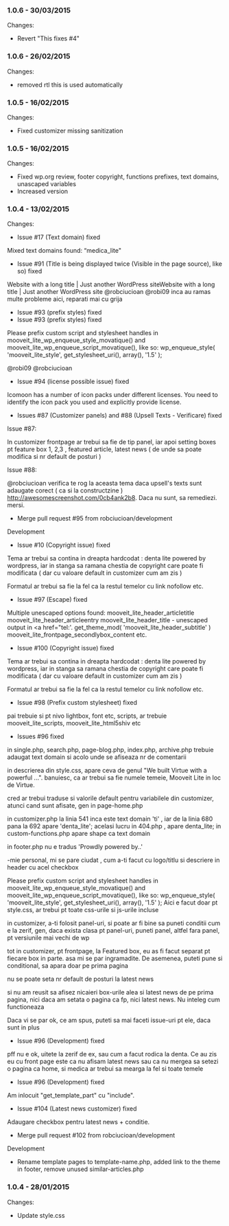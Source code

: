 

### 1.0.6 - 30/03/2015

 Changes: 


 * Revert "This fixes #4"


### 1.0.6 - 26/02/2015

 Changes: 


 * removed rtl this is used automatically


### 1.0.5 - 16/02/2015

 Changes: 


 * Fixed customizer missing sanitization


### 1.0.5 - 16/02/2015

 Changes: 


 * Fixed wp.org review, footer copyright, functions prefixes, text domains, unascaped variables
 * Increased version


### 1.0.4 - 13/02/2015

 Changes: 


 * Issue #17 (Text domain) fixed

Mixed text domains found: “medica_lite"
 * Issue #91 (Title is being displayed twice (Visible in the page source), like so) fixed

Website with a long title | Just another WordPress siteWebsite with a
long title | Just another WordPress site
@robciucioan @robi09 inca au ramas multe probleme aici, reparati mai cu
grija
 * Issue #93 (prefix styles) fixed
 * Issue #93 (prefix styles) fixed

Please prefix custom script and stylesheet handles in
mooveit_lite_wp_enqueue_style_movatique() and
mooveit_lite_wp_enqueue_script_movatique(), like so:
wp_enqueue_style( 'mooveit_lite_style', get_stylesheet_uri(), array(),
'1.5' );

@robi09 @robciucioan
 * Issue #94 (license possible issue) fixed

Icomoon has a number of icon packs under different licenses. You need to
identify the icon pack you used and explicitly provide license.
 * Issues #87 (Customizer panels) and #88 (Upsell Texts - Verificare) fixed

Issue #87:

In customizer frontpage ar trebui sa fie de tip panel, iar apoi setting
boxes pt feature box 1, 2,3 , featured article, latest news ( de unde sa
poate modifica si nr default de posturi )

Issue #88:

@robciucioan verifica te rog la aceasta tema daca upsell's texts sunt
adaugate corect ( ca si la constructzine )
http://awesomescreenshot.com/0cb4ank2b8. Daca nu sunt, sa remediezi.
mersi.
 * Merge pull request #95 from robciucioan/development

Development
 * Issue #10 (Copyright issue) fixed

Tema ar trebui sa contina in dreapta hardcodat : denta lite powered by
wordpress, iar in stanga sa ramana chestia de copyright care poate fi
modificata ( dar cu valoare default in customizer cum am zis )

Formatul ar trebui sa fie la fel ca la restul temelor cu link nofollow
etc.
 * Issue #97 (Escape) fixed

Multiple unescaped options found:
mooveit_lite_header_articletitle
mooveit_lite_header_articleentry
mooveit_lite_header_title - unescaped output in <a href="tel:'.
get_theme_mod( 'mooveit_lite_header_subtitle' )
mooveit_lite_frontpage_secondlybox_content
etc.
 * Issue #100 (Copyright issue) fixed

Tema ar trebui sa contina in dreapta hardcodat : denta lite powered by
wordpress, iar in stanga sa ramana chestia de copyright care poate fi
modificata ( dar cu valoare default in customizer cum am zis )

Formatul ar trebui sa fie la fel ca la restul temelor cu link nofollow
etc.
 * Issue #98 (Prefix custom stylesheet) fixed

pai trebuie si pt nivo lightbox, font etc, scripts, ar trebuie
mooveit_lite_scripts, mooveit_lite_html5shiv etc
 * Issues #96 fixed

in single.php, search.php, page-blog.php, index.php, archive.php trebuie
adaugat text domain si acolo unde se afiseaza nr de comentarii

in descrierea din style.css, apare ceva de genul "We built Virtue with a
powerful ...". banuiesc, ca ar trebui sa fie numele temeie, Mooveit Lite
in loc de Virtue.

cred ar trebui traduse si valorile default pentru variabilele din
customizer, atunci cand sunt afisate, gen in page-home.php

in customizer.php la linia 541 inca este text domain 'ti' , iar de la
linia 680 pana la 692 apare 'denta_lite'; acelasi lucru in 404.php ,
apare denta_lite; in custom-functions.php apare shape ca text domain

in footer.php nu e tradus 'Prowdly powered by..'

-mie personal, mi se pare ciudat , cum a-ti facut cu logo/titlu si
descriere in header cu acel checkbox

Please prefix custom script and stylesheet handles in
mooveit_lite_wp_enqueue_style_movatique() and
mooveit_lite_wp_enqueue_script_movatique(), like so:
wp_enqueue_style( 'mooveit_lite_style', get_stylesheet_uri(), array(),
'1.5' );
Aici e facut doar pt style.css, ar trebui pt toate css-urile si js-urile
incluse

in customizer, a-ti folosit panel-uri, si poate ar fi bine sa puneti
conditii cum e la zerif, gen, daca exista clasa pt panel-uri, puneti
panel, altfel fara panel, pt versiunile mai vechi de wp

tot in customizer, pt frontpage, la Featured box, eu as fi facut separat
pt fiecare box in parte. asa mi se par ingramadite. De asemenea, puteti
pune si conditional, sa apara doar pe prima pagina

nu se poate seta nr default de posturi la latest news

si nu am reusit sa afisez nicaieri box-urile alea si latest news de pe
prima pagina, nici daca am setata o pagina ca fp, nici latest news. Nu
inteleg cum functioneaza

Daca vi se par ok, ce am spus, puteti sa mai faceti issue-uri pt ele,
daca sunt in plus
 * Issue #96 (Development) fixed

pff nu e ok, uitete la zerif de ex, sau cum a facut rodica la denta. Ce
au zis eu cu front page este ca nu afisam latest news sau ca nu mergea
sa setezi o pagina ca home, si medica ar trebui sa mearga la fel si
toate temele
 * Issue #96 (Development) fixed

Am inlocuit "get_template_part" cu "include".
 * Issue #104 (Latest news customizer) fixed

Adaugare checkbox pentru latest news + conditie.
 * Merge pull request #102 from robciucioan/development

Development
 * Rename template pages to template-name.php, added link to the theme in footer, remove unused similar-articles.php


### 1.0.4 - 28/01/2015

 Changes: 


 * Update style.css
